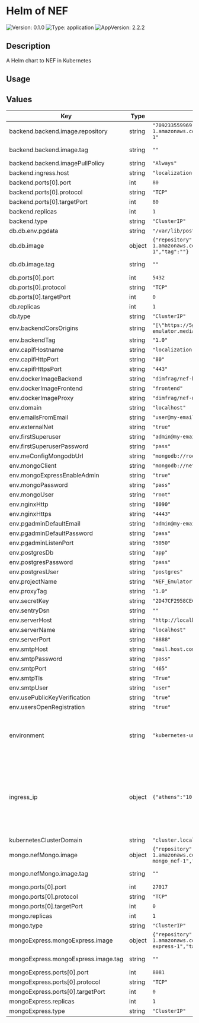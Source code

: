 # Helm of NEF

![Version: 0.1.0](https://img.shields.io/badge/Version-0.1.0-informational?style=for-the-badge)
![Type: application](https://img.shields.io/badge/Type-application-informational?style=for-the-badge) 
![AppVersion: 2.2.2](https://img.shields.io/badge/AppVersion-2.2.2-informational?style=for-the-badge) 

## Description

A Helm chart to NEF in Kubernetes

## Usage

## Values

| Key | Type | Default | Description |
|-----|------|---------|-------------|
| backend.backend.image.repository | string | `"709233559969.dkr.ecr.eu-central-1.amazonaws.com/evolved5g:nef_emulator-backend-1"` | The docker image repository to use |
| backend.backend.image.tag | string | `""` | @default Chart version |
| backend.backend.imagePullPolicy | string | `"Always"` |  |
| backend.ingress.host | string | `"localization-nef.apps.ocp-epg.hi.inet"` |  |
| backend.ports[0].port | int | `80` |  |
| backend.ports[0].protocol | string | `"TCP"` |  |
| backend.ports[0].targetPort | int | `80` |  |
| backend.replicas | int | `1` |  |
| backend.type | string | `"ClusterIP"` |  |
| db.db.env.pgdata | string | `"/var/lib/postgresql/data/pgdata"` |  |
| db.db.image | object | `{"repository":"709233559969.dkr.ecr.eu-central-1.amazonaws.com/evolved5g:nef_emulator-db-1","tag":""}` | The docker image repository to use |
| db.db.image.tag | string | `""` | @default Chart version |
| db.ports[0].port | int | `5432` |  |
| db.ports[0].protocol | string | `"TCP"` |  |
| db.ports[0].targetPort | int | `0` |  |
| db.replicas | int | `1` |  |
| db.type | string | `"ClusterIP"` |  |
| env.backendCorsOrigins | string | `"[\"https://5g-api-emulator.medianetlab.eu\",\"http://localhost\"]"` |  |
| env.backendTag | string | `"1.0"` |  |
| env.capifHostname | string | `"localization-capif.apps.ocp-epg.hi.inet"` |  |
| env.capifHttpPort | string | `"80"` |  |
| env.capifHttpsPort | string | `"443"` |  |
| env.dockerImageBackend | string | `"dimfrag/nef-backend"` |  |
| env.dockerImageFrontend | string | `"frontend"` |  |
| env.dockerImageProxy | string | `"dimfrag/nef-nginx"` |  |
| env.domain | string | `"localhost"` |  |
| env.emailsFromEmail | string | `"user@my-email.com"` |  |
| env.externalNet | string | `"true"` |  |
| env.firstSuperuser | string | `"admin@my-email.com"` |  |
| env.firstSuperuserPassword | string | `"pass"` |  |
| env.meConfigMongodbUrl | string | `"mongodb://root:pass@nef-mongo:27017/"` |  |
| env.mongoClient | string | `"mongodb://nef-mongo:27017/"` |  |
| env.mongoExpressEnableAdmin | string | `"true"` |  |
| env.mongoPassword | string | `"pass"` |  |
| env.mongoUser | string | `"root"` |  |
| env.nginxHttp | string | `"8090"` |  |
| env.nginxHttps | string | `"4443"` |  |
| env.pgadminDefaultEmail | string | `"admin@my-email.com"` |  |
| env.pgadminDefaultPassword | string | `"pass"` |  |
| env.pgadminListenPort | string | `"5050"` |  |
| env.postgresDb | string | `"app"` |  |
| env.postgresPassword | string | `"pass"` |  |
| env.postgresUser | string | `"postgres"` |  |
| env.projectName | string | `"NEF_Emulator"` |  |
| env.proxyTag | string | `"1.0"` |  |
| env.secretKey | string | `"2D47CF2958CEC7CC86C988E9F9684"` |  |
| env.sentryDsn | string | `""` |  |
| env.serverHost | string | `"http://localhost"` |  |
| env.serverName | string | `"localhost"` |  |
| env.serverPort | string | `"8888"` |  |
| env.smtpHost | string | `"mail.host.com"` |  |
| env.smtpPassword | string | `"pass"` |  |
| env.smtpPort | string | `"465"` |  |
| env.smtpTls | string | `"True"` |  |
| env.smtpUser | string | `"user"` |  |
| env.usePublicKeyVerification | string | `"true"` |  |
| env.usersOpenRegistration | string | `"true"` |  |
| environment | string | `"kubernetes-uma"` | The Environment variable. It accepts: 'kuberentes-athens', 'kuberentes-uma', 'openshift' |
| ingress_ip | object | `{"athens":"10.161.1.126","uma":"10.11.23.49"}` | If env: 'kuberentes-athens' or env: 'kuberentes-uma', use the Ip address dude for the kubernetes to your Ingress Controller ej: kubectl -n NAMESPACE_CAPIF get ing  |
| kubernetesClusterDomain | string | `"cluster.local"` |  |
| mongo.nefMongo.image | object | `{"repository":"709233559969.dkr.ecr.eu-central-1.amazonaws.com/evolved5g:nef_emulator-mongo_nef-1","tag":""}` | The docker image repository to use |
| mongo.nefMongo.image.tag | string | `""` | @default Chart version |
| mongo.ports[0].port | int | `27017` |  |
| mongo.ports[0].protocol | string | `"TCP"` |  |
| mongo.ports[0].targetPort | int | `0` |  |
| mongo.replicas | int | `1` |  |
| mongo.type | string | `"ClusterIP"` |  |
| mongoExpress.mongoExpress.image | object | `{"repository":"709233559969.dkr.ecr.eu-central-1.amazonaws.com/evolved5g:nef_emulator-mongo-express-1","tag":""}` | The docker image repository to use |
| mongoExpress.mongoExpress.image.tag | string | `""` | @default Chart version |
| mongoExpress.ports[0].port | int | `8081` |  |
| mongoExpress.ports[0].protocol | string | `"TCP"` |  |
| mongoExpress.ports[0].targetPort | int | `0` |  |
| mongoExpress.replicas | int | `1` |  |
| mongoExpress.type | string | `"ClusterIP"` |  |






